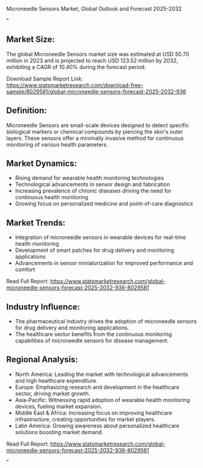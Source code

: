 Microneedle Sensors Market, Global Outlook and Forecast 2025-2032

"<h2>Market Size:</h2>
<p>The global Microneedle Sensors market size was estimated at USD 50.70 million in 2023 and is projected to reach USD 123.52 million by 2032, exhibiting a CAGR of 10.40% during the forecast period.</p>
<p>Download Sample Report Link: <a href='https://www.statsmarketresearch.com/download-free-sample/8029581/global-microneedle-sensors-forecast-2025-2032-936'>https://www.statsmarketresearch.com/download-free-sample/8029581/global-microneedle-sensors-forecast-2025-2032-936</a></p>

<h2>Definition:</h2>
<p>Microneedle Sensors are small-scale devices designed to detect specific biological markers or chemical compounds by piercing the skin's outer layers. These sensors offer a minimally invasive method for continuous monitoring of various health parameters.</p>

<h2>Market Dynamics:</h2>
<ul>
  <li>Rising demand for wearable health monitoring technologies</li>
  <li>Technological advancements in sensor design and fabrication</li>
  <li>Increasing prevalence of chronic diseases driving the need for continuous health monitoring</li>
  <li>Growing focus on personalized medicine and point-of-care diagnostics</li>
</ul>

<h2>Market Trends:</h2>
<ul>
  <li>Integration of microneedle sensors in wearable devices for real-time health monitoring</li>
  <li>Development of smart patches for drug delivery and monitoring applications</li>
  <li>Advancements in sensor miniaturization for improved performance and comfort</li>
</ul>
<p>Read Full Report: <a href='https://www.statsmarketresearch.com/global-microneedle-sensors-forecast-2025-2032-936-8029581'>https://www.statsmarketresearch.com/global-microneedle-sensors-forecast-2025-2032-936-8029581</a></p>

<h2>Industry Influence:</h2>
<ul>
  <li>The pharmaceutical industry drives the adoption of microneedle sensors for drug delivery and monitoring applications.</li>
  <li>The healthcare sector benefits from the continuous monitoring capabilities of microneedle sensors for disease management.</li>
</ul>

<h2>Regional Analysis:</h2>
<ul>
  <li>North America: Leading the market with technological advancements and high healthcare expenditure.</li>
  <li>Europe: Emphasizing research and development in the healthcare sector, driving market growth.</li>
  <li>Asia-Pacific: Witnessing rapid adoption of wearable health monitoring devices, fueling market expansion.</li>
  <li>Middle East & Africa: Increasing focus on improving healthcare infrastructure, creating opportunities for market players.</li>
  <li>Latin America: Growing awareness about personalized healthcare solutions boosting market demand.</li>
</ul>
<p>Read Full Report: <a href='https://www.statsmarketresearch.com/global-microneedle-sensors-forecast-2025-2032-936-8029581'>https://www.statsmarketresearch.com/global-microneedle-sensors-forecast-2025-2032-936-8029581</a></p>"
